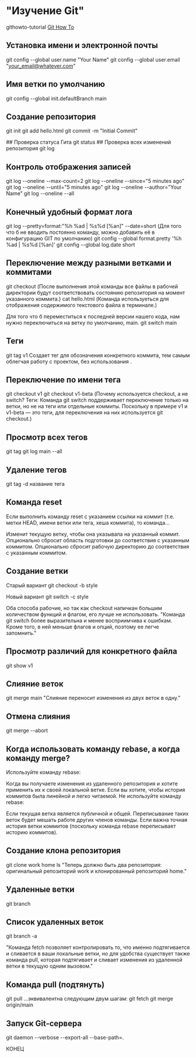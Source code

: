 # "Изучение Git"
githowto-tutorial
[Git How To](https://githowto.com/ru/)

## Установка имени и электронной почты
git config --global user.name "Your Name"
git config --global user.email "your_email@whatever.com"

## Имя ветки по умолчанию
git config --global init.defaultBranch main

## Создание репозитория 
git init
git add hello.html
git commit -m "Initial Commit"

﻿#﻿# Проверка статуса Гита 
git status
﻿#﻿# Проверка всех изменений репозитория 
git log

## Контроль отображения записей
git log --oneline --max-count=2
git log --oneline --since="5 minutes ago"
git log --oneline --until="5 minutes ago"
git log --oneline --author="Your Name"
git log --oneline --all

## Конечный удобный формат лога
git log --pretty=format:"%h %ad | %s%d [%an]" --date=short
(Для того что б не вводить постоянно команду, можно добавить её в конфигурацию GIT по умолчанию)
git config --global format.pretty '%h %ad | %s%d [%an]'
git config --global log.date short

## Переключение между разными ветками и коммитами 
git checkout <hash> 
(После выполнения этой команды все файлы в рабочей директории будут соответствовать состоянию репозитория на момент указанного коммита.)
cat hello.html
(Команда используеться для отображения содержимого текстового файла в терминале.)

Для того что б переместиться к последней версии нашего кода, нам нужно переключиться на ветку по умолчанию, main.
git switch main

## Теги 
git tag v1
Создает тег для обозначения конкретного коммита, тем самым облегчая работу с проектом, без использования <hash>.

## Переключение по имени тега
git checkout v1
git checkout v1-beta
(Почему используется checkout, а не switch?
Теги: Команда git switch поддерживает переключение только на ветки, но не на теги или отдельные коммиты. Поскольку в примере v1 и v1-beta — это теги, для переключения на них используется git checkout.)

## Просмотр всех тегов
git tag
git log main --all

## Удаление тегов 
git tag -d название тега

## Команда reset
Если выполнить команду reset с указанием ссылки на коммит (т.е. метки HEAD, имени ветки или тега, хеша коммита), то команда...

Изменит текущую ветку, чтобы она указывала на указанный коммит.
Опционально сбросит область подготовки до соответствия с указанным коммитом.
Опционально сбросит рабочую директорию до соответствия с указанным коммитом.

## Создание ветки 
Старый вариант 
git checkout -b style

Новый вариант
git switch -c style

Оба способа рабочие, но так как checkout напичкан большим количеством функций и флагом, его лучше не использовать. "Команда git switch более выразительна и менее восприимчива к ошибкам. Кроме того, в ней меньше флагов и опций, поэтому ее легче запомнить."

## Просмотр различий для конкретного файла
git show v1

## Слияние веток
git merge main
"Слияние переносит изменения из двух веток в одну."

## Отмена слияния 
git merge --abort

## Когда использовать команду rebase, а когда команду merge?
Используйте команду rebase:

Когда вы получаете изменения из удаленного репозитория и хотите применить их к своей локальной ветке.
Если вы хотите, чтобы история коммитов была линейной и легко читаемой.
Не используйте команду rebase:

Если текущая ветка является публичной и общей. Переписывание таких веток будет мешать работе других членов команды.
Если важна точная история ветки коммитов (поскольку команда rebase переписывает историю коммитов).

## Создание клона репозитория 
git clone work home
ls
"Теперь должно быть два репозитория: оригинальный репозиторий work и клонированный репозиторий home."

## Удаленные ветки 
git branch
## Список удаленных веток
git branch -a

"Команда fetch позволяет контролировать то, что именно подтягивается и сливается в ваши локальные ветки, но для удобства существует также команда pull, которая подтягивает и сливает изменения из удаленной ветки в текущую одним вызовом."

## Команда pull (подтянуть)
git pull 
...эквивалентна следующим двум шагам:
git fetch
git merge origin/main

## Запуск Git-сервера
git daemon --verbose --export-all --base-path=.

КОНЕЦ
